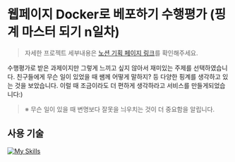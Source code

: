 # 웹페이지 Docker로 베포하기 수행평가 (핑계 마스터 되기 n일차)
> 자세한 프로젝트 세부내용은 [노션 기획 페이지 링크](https://siniseong.notion.site/n-13ce00310b3980e5bfa5e9aa3fc37278?pvs=4)를 확인해주세요.

수행평가로 받은 과제이지만 그렇게 느끼고 싶지 않아서 재미있는 주제를 선택하였습니다. 친구들에게 무슨 일이 있었을 때 쌤께 어떻게 말하지? 등 다양한 핑계를 생각하고 있는 것을 보았습니다. 이럴 때 조금이라도 더 편하게 생각하라고 서비스를 만들게되었습니다:)

> ※ 무슨 일이 있을 때 변명보다 잘못을 늬우치는 것이 더 중요함을 알립니다.

## 사용 기술
[![My Skills](https://skillicons.dev/icons?i=docker,nextjs,tailwind,supabase)](https://skillicons.dev)